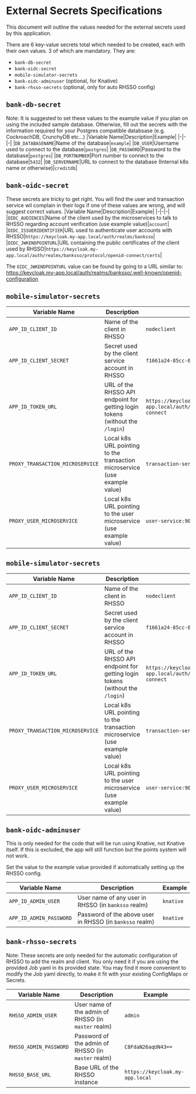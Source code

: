 # External Secrets Specifications
This document will outline the values needed for the external secrets used by this application.

There are 6 key-value secrets total which needed to be created, each with their own values. 3 of which are mandatory.
They are:
- `bank-db-secret`
- `bank-oidc-secret`
- `mobile-simulator-secrets`
- `bank-oidc-adminuser` (optional, for Knative)
- `bank-rhsso-secrets` (optional, only for auto RHSSO config)


## `bank-db-secret`
Note: It is suggested to set these values to the example value if you plan on using the included sample database. Otherwise, fill out the secrets with the information required for your Postgres compatible databsase (e.g. CockroachDB, CrunchyDB etc...)
|Variable Name|Description|Example|
|-|-|-|
|`DB_DATABASENAME`|Name of the database|`example`|
|`DB_USER`|Username used to connect to the database|`postgres`|
|`DB_PASSWORD`|Password to the database|`postgres`|
|`DB_PORTNUMBER`|Port number to connect to the database|`5432`|
|`DB_SERVERNAME`|URL to connect to the database (Internal k8s name or otherwise)|`creditdb`|

## `bank-oidc-secret`
These secrets are tricky to get right. You will find the user and transaction service wil complain in their logs if one of these values are wrong, and will suggest correct values.
|Variable Name|Description|Example|
|-|-|-|
|`OIDC_AUDIENCES`|Name of the client used by the microservices to talk to RHSSO regarding account verification (use example value)|`account`|
|`OIDC_ISSUERIDENTIFIER`|URL used to authenticate user accounts with RHSSO|`https://keycloak.my-app.local/auth/realms/banksso`|
|`OIDC_JWKENDPOINTURL`|URL containing the public certificates of the client used by RHSSO|`https://keycloak.my-app.local/auth/realms/banksso/protocol/openid-connect/certs`|

The `OIDC_JWKENDPOINTURL` value can be found by going to a URL similar to: https://keycloak.my-app.local/auth/realms/banksso/.well-known/openid-configuration

## `mobile-simulator-secrets`
|Variable Name|Description|Example|
|-|-|-|
|`APP_ID_CLIENT_ID`|Name of the client in RHSSO|`nodeclient`|
|`APP_ID_CLIENT_SECRET`|Secret used by the client service account in RHSSO|`f1661a24-85cc-81ad-0094-ab3d202566b4`|
|`APP_ID_TOKEN_URL`|URL of the RHSSO API endpoint for getting login tokens (without the `/login`)|`https://keycloak.my-app.local/auth/realms/banksso/protocol/openid-connect`|
|`PROXY_TRANSACTION_MICROSERVICE`|Local k8s URL pointing to the transaction microservice (use example value)|`transaction-service:9080`|
|`PROXY_USER_MICROSERVICE`|Local k8s URL pointing to the user microservice (use example value)|`user-service:9080`|

## `mobile-simulator-secrets`
|Variable Name|Description|Example|
|-|-|-|
|`APP_ID_CLIENT_ID`|Name of the client in RHSSO|`nodeclient`|
|`APP_ID_CLIENT_SECRET`|Secret used by the client service account in RHSSO|`f1661a24-85cc-81ad-0094-ab3d202566b4`|
|`APP_ID_TOKEN_URL`|URL of the RHSSO API endpoint for getting login tokens (without the `/login`)|`https://keycloak.my-app.local/auth/realms/banksso/protocol/openid-connect`|
|`PROXY_TRANSACTION_MICROSERVICE`|Local k8s URL pointing to the transaction microservice (use example value)|`transaction-service:9080`|
|`PROXY_USER_MICROSERVICE`|Local k8s URL pointing to the user microservice (use example value)|`user-service:9080`|

## `bank-oidc-adminuser`
This is only needed for the code that will be run using Knative, not Knative itself.
If this is excluded, the app will still function but the points system will not work.

Set the value to the example value provided if automatically setting up the RHSSO config.

|Variable Name|Description|Example|
|-|-|-|
|`APP_ID_ADMIN_USER`|User name of any user in RHSSO (in `banksso` realm)|`knative`|
|`APP_ID_ADMIN_PASSWORD`|Password of the above user in RHSSO (in `banksso` realm)|`knative`|

## `bank-rhsso-secrets`
Note: These secrets are only needed for the automatic configuration of RHSSO to add the realm and client. You only need it if you are using the provided Job yaml in its provided state. You may find it more convenient to modify the Job yaml directly, to make it fit with your existing ConfigMaps or Secrets.

|Variable Name|Description|Example|
|-|-|-|
|`RHSSO_ADMIN_USER`|User name of the admin of RHSSO (in `master` realm)|`admin`|
|`RHSSO_ADMIN_PASSWORD`|Password of the admin of RHSSO (in `master` realm)|`C8FdaN26aqUN43==`|
|`RHSSO_BASE_URL`|Base URL of the RHSSO instance|`https://keycloak.my-app.local`|

